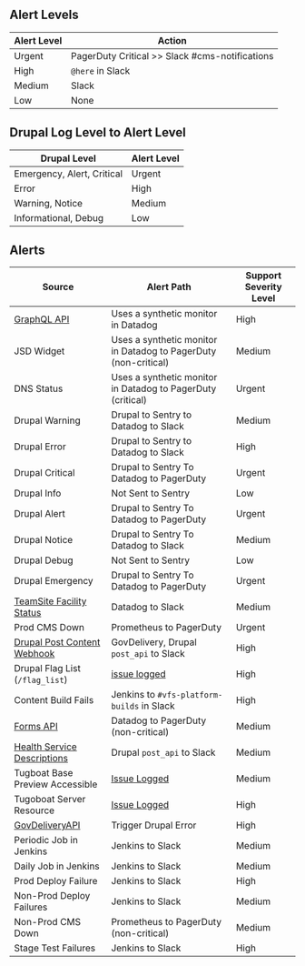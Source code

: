 ## Alert Levels

| Alert Level  | Action                                   |
|--------|------------------------------------------------|
| Urgent | PagerDuty Critical >> Slack #cms-notifications |
| High   | `@here` in Slack                               |
| Medium | Slack                                          |
| Low    | None                                           |

## Drupal Log Level to Alert Level


| Drupal Level               | Alert Level  |
|----------------------------|--------|
| Emergency, Alert, Critical | Urgent |
| Error                      | High   |
| Warning, Notice            | Medium |
| Informational, Debug       | Low    |

## Alerts
| Source                                                                                                                                     | Alert Path                                                                               | Support Severity Level |
|--------------------------------------------------------------------------------------------------------------------------------------------|------------------------------------------------------------------------------------------|------------------------|
| [GraphQL API](https://github.com/department-of-veterans-affairs/va.gov-cms/blob/master/READMES/downstream_dependencies.md)                 | Uses a synthetic monitor in Datadog                                                      | High                   |
| JSD Widget                                                                                                                                 | Uses a synthetic monitor in Datadog to PagerDuty (non-critical)                          | Medium                 |
| DNS Status                                                                                                                                 | Uses a synthetic monitor in Datadog to PagerDuty (critical)                          | Urgent                 |
| Drupal Warning                                                                                                                             | Drupal to Sentry to Datadog to Slack                                                     | Medium                 |
| Drupal Error                                                                                                                               | Drupal to Sentry to Datadog to Slack                                                     | High                   |
| Drupal Critical                                                                                                                            | Drupal to Sentry To Datadog to PagerDuty                                                 | Urgent                 |
| Drupal Info                                                                                                                                | Not Sent to Sentry                                                                       | Low                    |
| Drupal Alert                                                                                                                               | Drupal to Sentry To Datadog to PagerDuty                                                 | Urgent                 |
| Drupal Notice                                                                                                                              | Drupal to Sentry To Datadog to Slack                                                     | Medium                 |
| Drupal Debug                                                                                                                               | Not Sent to Sentry                                                                       | Low                    |
| Drupal Emergency                                                                                                                           | Drupal to Sentry To Datadog to PagerDuty                                                 | Urgent                 |
| [TeamSite Facility Status](https://github.com/department-of-veterans-affairs/va.gov-cms/blob/master/READMES/downstream_dependencies.md)    | Datadog to Slack                                                                         | Medium                 |
| Prod CMS Down                                                                                                                              | Prometheus to PagerDuty                                                                  | Urgent                 |
| [Drupal Post Content Webhook](https://github.com/department-of-veterans-affairs/va.gov-cms/blob/master/READMES/downstream_dependencies.md) | GovDelivery, Drupal `post_api` to Slack                                                  | High                   |
| Drupal Flag List (`/flag_list`)                                                                                                            | [issue logged](https://github.com/department-of-veterans-affairs/va.gov-cms/issues/6360) | High                   |
| Content Build Fails                                                                                                                        | Jenkins to `#vfs-platform-builds` in Slack                                               | High                   |
| [Forms API](https://github.com/department-of-veterans-affairs/va.gov-cms/blob/master/READMES/downstream_dependencies.md)                   | Datadog to PagerDuty (non-critical)                                                      | Medium                 |
| [Health Service Descriptions](https://github.com/department-of-veterans-affairs/va.gov-cms/blob/master/READMES/downstream_dependencies.md) | Drupal `post_api` to Slack                                                               | Medium                 |
| Tugboat Base Preview Accessible                                                                                                             | [Issue Logged](https://github.com/department-of-veterans-affairs/va.gov-cms/issues/6307) | Medium                 |
| Tugoboat Server Resource                                                                                                                   | [Issue Logged](https://github.com/department-of-veterans-affairs/va.gov-cms/issues/4562) | High                   |
| [GovDeliveryAPI](https://github.com/department-of-veterans-affairs/va.gov-cms/blob/master/READMES/upstream-dependencies.md)                | Trigger Drupal Error                                                                     | High                   |
| Periodic Job in Jenkins                                                                                                                    | Jenkins to Slack                                                                         | Medium                 |
| Daily Job in Jenkins                                                                                                                       | Jenkins to Slack                                                                         | Medium                 |
| Prod Deploy Failure                                                                                                                        | Jenkins to Slack                                                                         | High                   |
| Non-Prod Deploy Failures                                                                                                                   | Jenkins to Slack                                                                         | Medium                 |
| Non-Prod CMS Down                                                                                                                          | Prometheus to PagerDuty (non-critical)                                                   | Medium                 |
| Stage Test Failures                                                                                                                        | Jenkins to Slack                                                                         | High                   |


